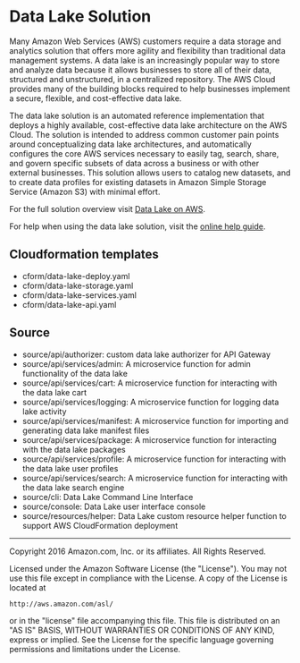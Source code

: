 # Data Lake Solution

Many Amazon Web Services (AWS) customers require a data storage and analytics solution that offers more agility and flexibility than traditional data management systems. A data lake is an increasingly popular way to store and analyze data because it allows businesses to store all of their data, structured and unstructured, in a centralized repository. The AWS Cloud provides many of the building blocks required to help businesses implement a secure, flexible, and cost-effective data lake.

The data lake solution is an automated reference implementation that deploys a highly available, cost-effective data lake architecture on the AWS Cloud.  The solution is intended to address common customer pain points around conceptualizing data lake architectures, and automatically configures the core AWS services necessary to easily tag, search, share, and govern specific subsets of data across a business or with other external businesses. This solution allows users to catalog new datasets, and to create data profiles for existing datasets in Amazon Simple Storage Service (Amazon S3) with minimal effort.

For the full solution overview visit [Data Lake on AWS](https://aws.amazon.com/answers/big-data/data-lake-solution).

For help when using the data lake solution, visit the [online help guide](http://docs.awssolutionsbuilder.com/data-lake/).

## Cloudformation templates

- cform/data-lake-deploy.yaml
- cform/data-lake-storage.yaml
- cform/data-lake-services.yaml
- cform/data-lake-api.yaml

## Source

- source/api/authorizer: custom data lake authorizer for API Gateway
- source/api/services/admin: A microservice function for admin functionality of the data lake
- source/api/services/cart: A microservice function for interacting with the data lake cart
- source/api/services/logging: A microservice function for logging data lake activity
- source/api/services/manifest: A microservice function for importing and generating data lake manifest files
- source/api/services/package: A microservice function for interacting with the data lake packages
- source/api/services/profile: A microservice function for interacting with the data lake user profiles
- source/api/services/search: A microservice function for interacting with the data lake search engine
- source/cli: Data Lake Command Line Interface
- source/console: Data Lake user interface console
- source/resources/helper: Data Lake custom resource helper function to support AWS CloudFormation deployment

***

Copyright 2016 Amazon.com, Inc. or its affiliates. All Rights Reserved.

Licensed under the Amazon Software License (the "License"). You may not use this file except in compliance with the License. A copy of the License is located at

    http://aws.amazon.com/asl/

or in the "license" file accompanying this file. This file is distributed on an "AS IS" BASIS, WITHOUT WARRANTIES OR CONDITIONS OF ANY KIND, express or implied. See the License for the specific language governing permissions and limitations under the License.
